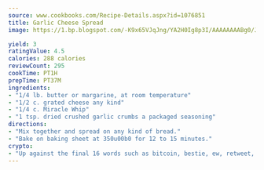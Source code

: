 ```yaml
---
source: www.cookbooks.com/Recipe-Details.aspx?id=1076851
title: Garlic Cheese Spread
image: https://1.bp.blogspot.com/-K9x65VJqJng/YA2H0Ig8p3I/AAAAAAAABg0/JRKr7ZzesxofwlGw6YudXad_aQn9BD52QCLcBGAsYHQ/s299/2.png

yield: 3
ratingValue: 4.5
calories: 288 calories
reviewCount: 295
cookTime: PT1H
prepTime: PT37M
ingredients:
- "1/4 lb. butter or margarine, at room temperature"
- "1/2 c. grated cheese any kind"
- "1/4 c. Miracle Whip"
- "1 tsp. dried crushed garlic crumbs a packaged seasoning"
directions:
- "Mix together and spread on any kind of bread."
- "Bake on baking sheet at 350u00b0 for 12 to 15 minutes."
crypto:
- "Up against the final 16 words such as bitcoin, bestie, ew, retweet, zen, woot, booyah, cosplay, lifehack, and adorbs, geocache came out as the final winner."
---
```

